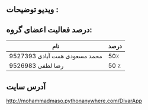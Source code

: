 ## ویدیو توضیحات :‌


## درصد فعالیت اعضای گروه:
نام  | درصد|
|--|--|
| محمد مسعودی همت آبادی 9527393|50٪  |
| رضا لطفی 9526983 |50 ٪  |

## آدرس سایت
http://mohammadmaso.pythonanywhere.com/DivarApp
